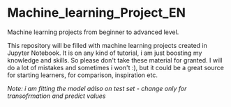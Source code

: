 # Machine_learning_Project_EN
Machine learning projects from beginner to advanced level.

This repository will be filled with machine learning projects created in Jupyter Notebook.
It is on any kind of tutorial, i am just boosting my knowledge and skills. So please don't
take these material for granted. I will do a lot of mistakes and sometimes i won't :), but 
it could be a great source for starting learners, for comparison, inspiration etc.

*Note: i am fitting the model aálso on test set - change only for transofrmation and predict values*
